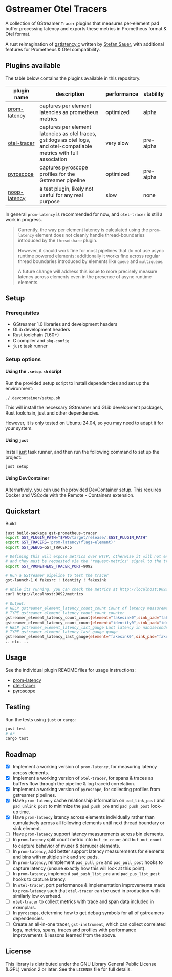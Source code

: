 # Gstreamer Otel Tracers

A collection of GStreamer `Tracer` plugins that measures per-element pad buffer processing latency and exports these metrics in Prometheus format & Otel format.

A rust reimagination of [gstlatency.c](https://gitlab.freedesktop.org/gstreamer/gstreamer/-/blob/main/subprojects/gstreamer/plugins/tracers/gstlatency.c) written by [Stefan Sauer](ensonic@users.sf.net), with additional features for Prometheus & Otel compatibility.

## Plugins available

The table below contains the plugins available in this repository.

| plugin name                                 | description                                                                                                               | performance | stability |
| ------------------------------------------- | ------------------------------------------------------------------------------------------------------------------------- | ----------- | --------- |
| [prom-latency](tracer/prometheus/README.md) | captures per element latencies as prometheus metrics                                                                      | optimized   | alpha     |
| [otel-tracer](tracer/otel/README.md)        | captures per element latencies as otel traces, gst::logs as otel logs, and otel-compatiable metrics with full association | very slow   | pre-alpha |
| [pyroscope](tracer/pyroscope/README.md)     | captures pyroscope profiles for the Gstreamer pipeline                                                                    | optimized   | pre-alpha |
| [noop-latency](tracer/noop/README.md)       | a test plugin, likely not useful for any real purpose                                                                     | slow        | none      |

In general `prom-latency` is recommended for now, and `otel-tracer` is still a work in progress.

> Currently, the way per element latency is calculated using the `prom-latency` element does not cleanly handle
> thread-boundaries introduced by the `threadshare` plugin.
>
> However, it should work fine for most pipelines that do not use async runtime powered elements; additionally it works fine across regular thread boundaries introduced by elements like `queue` and `multiqueue`.
>
> A future change will address this issue to more precisely measure latency across elements even in the presence of
> async runtime elements.

## Setup

### Prerequisites

- GStreamer 1.0 libraries and development headers
- GLib development headers
- Rust toolchain (1.60+)
- C compiler and `pkg-config`
- `just` task runner

### Setup options

#### Using the `.setup.sh` script

Run the provided setup script to install dependencies and set up the environment:

```bash
./.devcontainer/setup.sh
```

This will install the necessary GStreamer and GLib development packages, Rust toolchain, just and other dependencies.

However, it is only tested on Ubuntu 24.04, so you may need to adapt it for your system.

#### Using `just`

Install [just](https://github.com/casey/just) task runner, and then run the following command to set up the project:

```bash
just setup
```

#### Using DevContainer

Alternatively, you can use the provided DevContainer setup. This requires Docker and VSCode with the Remote - Containers extension.

## Quickstart

Build

```bash
just build-package gst-prometheus-tracer
export GST_PLUGIN_PATH="$PWD/target/release/:$GST_PLUGIN_PATH"
export GST_TRACERS='prom-latency(flags=element)'
export GST_DEBUG=GST_TRACER:5

# Defining this will expose metrics over HTTP, otherwise it will not expose metrics
# and they must be requested via the 'request-metrics' signal to the tracer.
export GST_PROMETHEUS_TRACER_PORT=9092

# Run a GStreamer pipeline to test the tracer
gst-launch-1.0 fakesrc ! identity ! fakesink

# While its running, you can check the metrics at http://localhost:9092/metrics
curl http://localhost:9092/metrics

# Output:
# HELP gstreamer_element_latency_count_count Count of latency measurements per element
# TYPE gstreamer_element_latency_count_count counter
gstreamer_element_latency_count_count{element="fakesink0",sink_pad="fakesink0.sink",src_pad="identity0.src"} 591573
gstreamer_element_latency_count_count{element="identity0",sink_pad="identity0.sink",src_pad="fakesrc0.src"} 591573
# HELP gstreamer_element_latency_last_gauge Last latency in nanoseconds per element
# TYPE gstreamer_element_latency_last_gauge gauge
gstreamer_element_latency_last_gauge{element="fakesink0",sink_pad="fakesink0.sink",src_pad="identity0.src"} 5104
.. etc. ..
```

## Usage

See the individual plugin README files for usage instructions:

- [prom-latency](tracer/prometheus/README.md)
- [otel-tracer](tracer/otel/README.md)
- [pyroscope](tracer/pyroscope/README.md)

## Testing

Run the tests using `just` or `cargo`:

```bash
just test
# or
cargo test
```

## Roadmap

- [x] Implement a working version of `prom-latency`, for measuring latency across elements.
- [x] Implement a working version of `otel-tracer`, for spans & traces as buffers flow through the pipeline & log traceid correlation.
- [x] Implement a working version of `pyroscope`, for collecting profiles from gstreamer pipelines.
- [x] Have `prom-latency` cache relationship information on `pad_link_post` and `pad_unlink_post` to minimize the `pad_push_pre` and `pad_push_post` look-up time.
- [x] Have `prom-latency` latency across elements individually rather than cumulatively across all following elements until next thread boundary or sink element.
- [ ] Have `prom-latency` support latency measurements across bin elements.
- [ ] In `prom-latency` split count metric into `buf_in_count` and `buf_out_count` to capture behavior of muxer & demuxer elements.
- [ ] In `prom-latency`, add better support latency measurements for elements and bins with multiple sink and src pads.
- [ ] In `prom-latency`, reimplement `pad_pull_pre` and `pad_pull_post` hooks to capture latency (unsure exactly how this will look at this point).
- [ ] In `prom-latency`, implement `pad_push_list_pre` and `pad_pus_list_post` hooks to capture latency.
- [ ] In `otel-tracer`, port performance & implementation improvements made to `prom-latency` such that `otel-tracer` can be used in production with similarly low overhead.
- [ ] `otel-tracer` to collect metrics with trace and span data included in exemplars.
- [ ] In `pyroscope`, determine how to get debug symbols for all of gstreamers dependencies.
- [ ] Create an all-in-one tracer, `gst-instrument`, which can collect correlated logs, metrics, spans, traces and profiles with performance improvements & lessons learned from the above.

## License

This library is distributed under the GNU Library General Public License (LGPL) version 2 or later. See the `LICENSE` file for full details.
